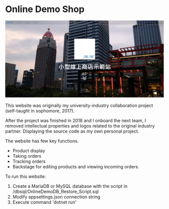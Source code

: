 # Online Demo Shop

![image](https://raw.githubusercontent.com/AdamLHC/OnlineShopDemo/main/wwwroot/images/frontpage.png)

This website was originally my university-industry collaboration project (self-taught in sophomore, 2017). 

After the project was finished in 2018 and I onboard the next team, I removed intellectual properties and logos related to the original industry partner. Displaying the source code as my own personal project.

The website has few key functions.
- Product display
- Taking orders
- Tracking orders
- Backstage for editing products and viewing incoming orders.

To run this website:
1. Create a MariaDB or MySQL database with the script in /dbsql/OnlineDemoDB_Restore_Script.sql
2. Modify appsettings.json connection string
3. Execute command 'dotnet run'

